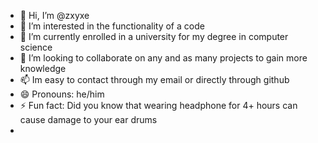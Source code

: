 - 👋 Hi, I’m @zxyxe
- 👀 I’m interested in the functionality of a code
- 🌱 I’m currently enrolled in a university for my degree in computer science 
- 💞️ I’m looking to collaborate on any and as many projects to gain more knowledge 
- 📫 Im easy to contact through my email or directly through github 
- 😄 Pronouns: he/him
- ⚡ Fun fact: Did you know that wearing headphone for 4+ hours can cause damage to your ear drums
- 

<!---
zxyxe/zxyxe is a ✨ special ✨ repository because its `README.md` (this file) appears on your GitHub profile.
You can click the Preview link to take a look at your changes.
--->
